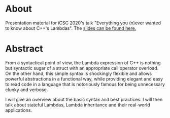 # About
Presentation material for iCSC 2020's talk "Everything you (n)ever wanted to know about C++'s Lambdas". The [slides can be found here.](icsc2020_nmeinert.pdf)

# Abstract
From a syntactical point of view, the Lambda expression of C++ is nothing but syntactic sugar of a struct with an appropriate call operator overload. On the other hand, this simple syntax is shockingly flexible and allows powerful abstractions in a functional way, while providing elegant and easy to read code in a language that is notoriously famous for being unnecessary clunky and verbose.

I will give an overview about the basic syntax and best practices. I will then talk about stateful Lambdas, Lambda inheritance and their real-world applications.
